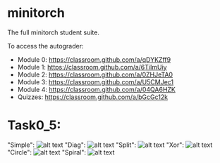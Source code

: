# minitorch
The full minitorch student suite. 


To access the autograder: 

* Module 0: https://classroom.github.com/a/qDYKZff9
* Module 1: https://classroom.github.com/a/6TiImUiy
* Module 2: https://classroom.github.com/a/0ZHJeTA0
* Module 3: https://classroom.github.com/a/U5CMJec1
* Module 4: https://classroom.github.com/a/04QA6HZK
* Quizzes: https://classroom.github.com/a/bGcGc12k

# Task0_5:
"Simple": ![alt text](image.png)
"Diag": ![alt text](image-1.png)
"Split": ![alt text](image-2.png)
"Xor": ![alt text](image-3.png)
"Circle": ![alt text](image-4.png)
"Spiral": ![alt text](image-5.png)